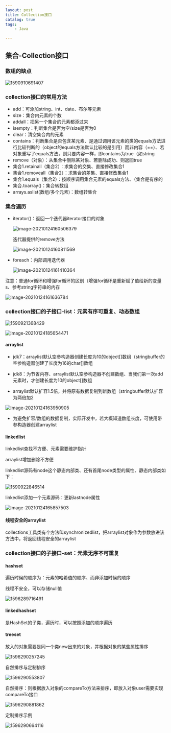 ```yaml
---
layout: post
title: Collection接口
catalog: true
tags:
    - Java

---
```


## 集合-Collection接口

### 数组的缺点

![1590910691407](https://gitee.com/chrisxyq/picgo/raw/master/img/1590910691407.png)

### collection接口的常用方法

- add：可添加string、int、date、布尔等元素
- size：集合内元素的个数
- addall：把另一个集合的元素都添过来
- isempty：判断集合是否为空/size是否为0
- clear：清空集合内的元素
- contains：判断集合是否包含某元素、是通过调用该元素的类的equals方法进行比较判断的（object的equals方法默认比较的是引用）而非内容（==）、若对象重写了equals方法，则只要内容一样，即contains为true（如string
- remove（对象）：从集合中删除某对象、若删除成功、则返回true
- 集合1.retainall（集合2）：求集合的交集、直接修改集合1
- 集合1.removeall（集合2）：求集合的差集、直接修改集合1
- 集合1.equals（集合2）：按顺序调用集合元素的equals方法、（集合是有序的
- 集合.toarray()：集合转数组
- arrays.aslist(数组/多个元素)：数组转集合

### 集合遍历

- iterator()：返回一个迭代器iterator接口的对象

  ![image-20210124160506379](https://gitee.com/chrisxyq/picgo/raw/master/img/image-20210124160506379.png)

  迭代器提供的remove方法

  ![image-20210124160811569](https://gitee.com/chrisxyq/picgo/raw/master/img/image-20210124160811569.png)

- foreach：内部调用迭代器

  ![image-20210124161410364](https://gitee.com/chrisxyq/picgo/raw/master/img/image-20210124161410364.png)

注意：普通for循环和增强for循环的区别（增强for循环是重新赋了值给新的变量s、参考string字符串的内存

![image-20210124161636784](https://gitee.com/chrisxyq/picgo/raw/master/img/image-20210124161636784.png)

### collection接口的子接口-list：元素有序可重复、动态数组

![1590921368429](https://gitee.com/chrisxyq/picgo/raw/master/img/1590921368429.png)

![image-20210124185654471](https://gitee.com/chrisxyq/picgo/raw/master/img/image-20210124185654471.png)

#### arraylist

- jdk7：arraylist默认空参构造器创建长度为10的object[]数组（stringbuffer的空参构造器创建了长度为16的char[]数组
- jdk8：为节省内存、arraylist默认空参构造器不创建数组、当我们第一次add元素时，才创建长度为10的object[]数组

- arraylist默认扩容1.5倍，并将原有数据复制到新数组（stringbuffer默认扩容为两倍加2

![image-20210124163950905](https://gitee.com/chrisxyq/picgo/raw/master/img/image-20210124163950905.png)

- 为避免扩容/数组的数据复制，实际开发中，若大概知道数组长度，可使用带参构造器创建arraylist

#### linkedlist

linkedlist查找不方便、元素需要维护指针

arraylist增加删除不方便

linkedlist源码有node这个静态内部类、还有首尾node类型的属性、静态内部类如下：

![1590922846514](https://gitee.com/chrisxyq/picgo/raw/master/img/1590922846514.png)

linkedlist添加一个元素源码：更新lastnode属性

![image-20210124165857503](https://gitee.com/chrisxyq/picgo/raw/master/img/image-20210124165857503.png)



#### 线程安全的arraylist

collections工具类有个方法叫synchronizedlist，把arraylist对象作为参数放进该方法中，将返回线程安全的arraylist



### collection接口的子接口-set：元素无序不可重复

#### hashset

遍历时候的顺序为：元素的哈希值的顺序、而非添加时候的顺序

线程不安全，可以存储null值

![1596289716491](https://gitee.com/chrisxyq/picgo/raw/master/img/1596289716491.png)

#### linkedhashset

是HashSet的子类，遍历时，可以按照添加的顺序遍历

#### treeset

放入的对象需要是同一个类new出来的对象，并根据对象的某些属性排序

![1596290257245](https://gitee.com/chrisxyq/picgo/raw/master/img/1596290257245.png)

自然排序与定制排序

![1596290553807](https://gitee.com/chrisxyq/picgo/raw/master/img/1596290553807.png)

自然排序：则根据放入对象的compareTo方法来排序，即放入对象user需要实现compareTo接口

![1596290881862](https://gitee.com/chrisxyq/picgo/raw/master/img/1596290881862.png)

定制排序示例

![1596290664116](https://gitee.com/chrisxyq/picgo/raw/master/img/1596290664116.png)

### 














